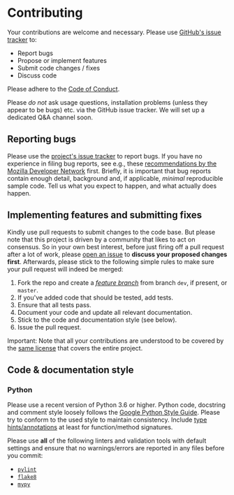 # Contributing

Your contributions are welcome and necessary. Please use [GitHub's issue
tracker] to:

- Report bugs
- Propose or implement features
- Submit code changes / fixes
- Discuss code

Please adhere to the [Code of Conduct].

Please *do not* ask usage questions, installation problems (unless they appear
to be bugs) etc. via the GitHub issue tracker. We will set up a dedicated Q&A
channel soon.

## Reporting bugs

Please use the [project's issue tracker][2] to report bugs. If you have no
experience in filing bug reports, see e.g., these [recommendations by the
Mozilla Developer Network] first. Briefly, it is important that bug reports
contain enough detail, background and, if applicable, _minimal_ reproducible
sample code. Tell us what you expect to happen, and what actually does happen.

## Implementing features and submitting fixes

Kindly use pull requests to submit changes to the code base. But please note
that this project is driven by a community that likes to act on consensus. So
in your own best interest, before just firing off a pull request after a lot of
work, please [open an issue][2] to **discuss your proposed changes first**.
Afterwards, please stick to the following simple rules to make sure your pull
request will indeed be merged:

1. Fork the repo and create a [_feature branch_] from branch `dev`, if present,
   or `master`.
2. If you've added code that should be tested, add tests.
3. Ensure that all tests pass.
4. Document your code and update all relevant documentation.
5. Stick to the code and documentation style (see below).
6. Issue the pull request.

Important: Note that all your contributions are understood to be covered by the
[same license][1] that covers the entire project.

## Code & documentation style

### Python

Please use a recent version of Python 3.6 or higher. Python code, docstring and
comment style loosely follows the [Google Python Style Guide]. Please try to
conform to the used style to maintain consistency. Include [type
hints/annotations] at least for function/method signatures.

Please use **all** of the following linters and validation tools with default
settings and ensure that no warnings/errors are reported in any files before you
commit:

- [`pylint`]
- [`flake8`]
- [`mypy`]

[1]: LICENSE
[2]: <https://github.com/elixir-europe/DRS-cli/issues/>
[Code of Conduct]: CODE_OF_CONDUCT.md
[_feature branch_]: <https://datasift.github.io/gitflow/IntroducingGitFlow.html>
[`flake8`]: <https://gitlab.com/pycqa/flake8>
[GitHub's issue tracker]: <https://guides.github.com/features/issues/>
[Google Python Style Guide]: <https://github.com/google/styleguide/blob/gh-pages/pyguide.md>
[`mypy`]: <https://github.com/python/mypy>
[`pylint`]: <https://github.com/PyCQA/pylint>
[recommendations by the Mozilla Developer Network]: <https://developer.mozilla.org/en-US/docs/Mozilla/QA/Bug_writing_guidelines>
[short tutorial]: <https://guides.github.com/features/issues/>
[type hints/annotations]: <https://docs.python.org/3.7/library/typing.html>